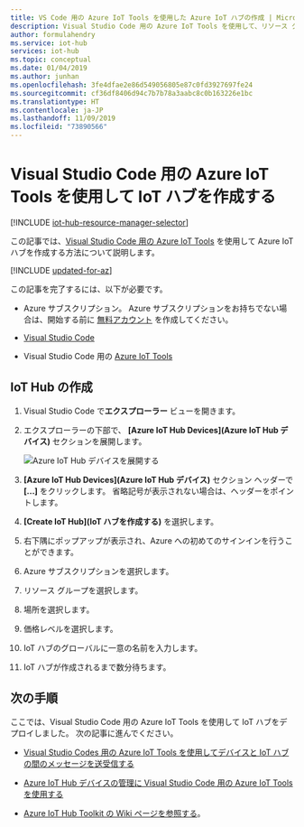 ```yaml
---
title: VS Code 用の Azure IoT Tools を使用した Azure IoT ハブの作成 | Microsoft Docs
description: Visual Studio Code 用の Azure IoT Tools を使用して、リソース グループに Azure IoT ハブを作成する方法について説明します。
author: formulahendry
ms.service: iot-hub
services: iot-hub
ms.topic: conceptual
ms.date: 01/04/2019
ms.author: junhan
ms.openlocfilehash: 3fe4dfae2e86d549056805e87c0fd3927697fe24
ms.sourcegitcommit: cf36df8406d94c7b7b78a3aabc8c0b163226e1bc
ms.translationtype: HT
ms.contentlocale: ja-JP
ms.lasthandoff: 11/09/2019
ms.locfileid: "73890566"
---
```

# <a name="create-an-iot-hub-using-the-azure-iot-tools-for-visual-studio-code"></a>Visual Studio Code 用の Azure IoT Tools を使用して IoT ハブを作成する

[!INCLUDE [iot-hub-resource-manager-selector](../../includes/iot-hub-resource-manager-selector.md)]

この記事では、[Visual Studio Code 用の Azure IoT Tools](https://marketplace.visualstudio.com/items?itemName=vsciot-vscode.azure-iot-tools) を使用して Azure IoT ハブを作成する方法について説明します。 

[!INCLUDE [updated-for-az](../../includes/updated-for-az.md)]

この記事を完了するには、以下が必要です。

- Azure サブスクリプション。 Azure サブスクリプションをお持ちでない場合は、開始する前に [無料アカウント](https://azure.microsoft.com/free/?WT.mc_id=A261C142F) を作成してください。

- [Visual Studio Code](https://code.visualstudio.com/)

- Visual Studio Code 用の [Azure IoT Tools](https://marketplace.visualstudio.com/items?itemName=vsciot-vscode.azure-iot-tools)

## <a name="create-an-iot-hub"></a>IoT Hub の作成

1. Visual Studio Code で**エクスプローラー** ビューを開きます。

2. エクスプローラーの下部で、 **[Azure IoT Hub Devices]\(Azure IoT Hub デバイス\)** セクションを展開します。 

   ![Azure IoT Hub デバイスを展開する](./media/iot-hub-create-use-iot-toolkit/azure-iot-hub-devices.png)

3. **[Azure IoT Hub Devices]\(Azure IoT Hub デバイス\)** セクション ヘッダーで **[...]** をクリックします。 省略記号が表示されない場合は、ヘッダーをポイントします。 

4. **[Create IoT Hub]\(IoT ハブを作成する\)** を選択します。

5. 右下隅にポップアップが表示され、Azure への初めてのサインインを行うことができます。

6. Azure サブスクリプションを選択します。 

7. リソース グループを選択します。

8. 場所を選択します。

9. 価格レベルを選択します。

10. IoT ハブのグローバルに一意の名前を入力します。

11. IoT ハブが作成されるまで数分待ちます。

## <a name="next-steps"></a>次の手順

ここでは、Visual Studio Code 用の Azure IoT Tools を使用して IoT ハブをデプロイしました。 次の記事に進んでください。

* [Visual Studio Codes 用の Azure IoT Tools を使用してデバイスと IoT ハブの間のメッセージを送受信する](iot-hub-vscode-iot-toolkit-cloud-device-messaging.md)

* [Azure IoT Hub デバイスの管理に Visual Studio Code 用の Azure IoT Tools を使用する](iot-hub-device-management-iot-toolkit.md)

* [Azure IoT Hub Toolkit の Wiki ページを参照する](https://github.com/microsoft/vscode-azure-iot-toolkit/wiki)。
